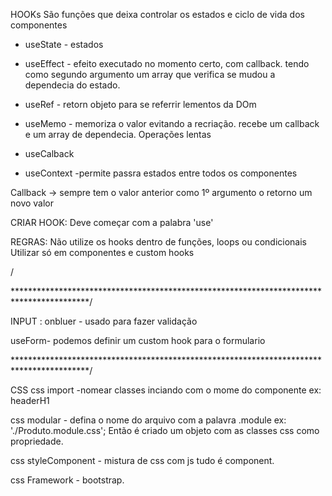 HOOKs
São funções que deixa controlar os estados e ciclo de vida dos componentes 

* useState - estados
* useEffect - efeito executado no momento certo, com callback. tendo como segundo argumento um array que verifica se mudou a dependecia do estado.

* useRef - retorn objeto para se referrir lementos da DOm
* useMemo - memoriza o valor evitando a recriação. recebe um callback e um array de dependecia. Operações lentas
* useCalback
* useContext -permite passra estados entre todos os componentes


Callback -> sempre tem o valor anterior como 1º argumento o retorno um novo valor



CRIAR HOOK:
 Deve começar com a palabra 'use'


REGRAS:
Não utilize os hooks dentro de funções, loops ou condicionais
Utilizar só em componentes e custom hooks

/

*****************************************************************************************/


INPUT :
 onbluer - usado para fazer validação 

useForm- podemos definir um custom hook para o formulario

*****************************************************************************************/

CSS
css import -nomear classes inciando com o mome do componente ex: headerH1

css modular - defina o nome do arquivo com a palavra .module ex: './Produto.module.css'; Então é criado um objeto com as classes css como propriedade.

css styleComponent - mistura de css com js tudo é component. 

css Framework - bootstrap. 